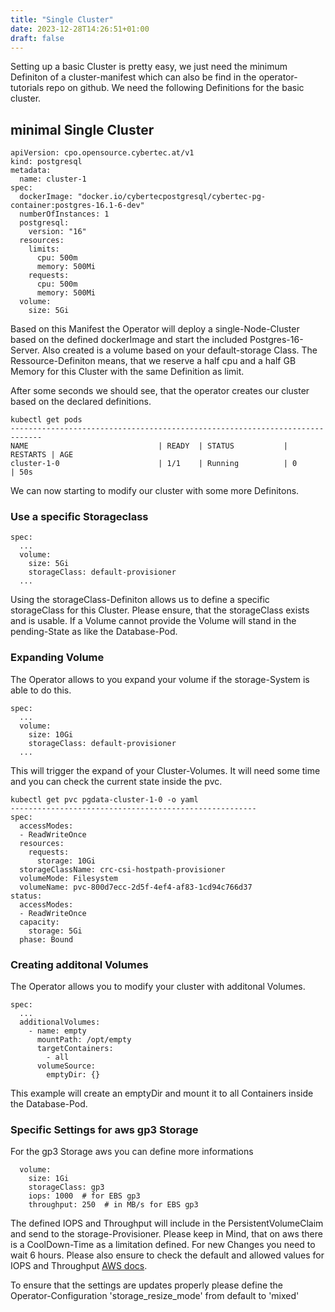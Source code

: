 ```yaml
---
title: "Single Cluster"
date: 2023-12-28T14:26:51+01:00
draft: false
---
```


Setting up a basic Cluster is pretty easy, we just need the minimum Definiton of a cluster-manifest which can also be find in the operator-tutorials repo on github.
We need the following Definitions for the basic cluster.
## minimal Single Cluster
```
apiVersion: cpo.opensource.cybertec.at/v1
kind: postgresql
metadata:
  name: cluster-1
spec:
  dockerImage: "docker.io/cybertecpostgresql/cybertec-pg-container:postgres-16.1-6-dev"
  numberOfInstances: 1
  postgresql:
    version: "16"
  resources:
    limits:
      cpu: 500m
      memory: 500Mi
    requests:
      cpu: 500m
      memory: 500Mi
  volume:
    size: 5Gi 
```
Based on this Manifest the Operator will deploy a single-Node-Cluster based on the defined dockerImage and start the included Postgres-16-Server. 
Also created is a volume based on your default-storage Class. The Ressource-Definiton means, that we reserve a half cpu and a half GB Memory for this Cluster with the same Definition as limit.

After some seconds we should see, that the operator creates our cluster based on the declared definitions.
```
kubectl get pods
-----------------------------------------------------------------------------
NAME                             | READY  | STATUS           | RESTARTS | AGE
cluster-1-0                      | 1/1    | Running          | 0        | 50s

```

We can now starting to modify our cluster with some more Definitons. 
### Use a specific Storageclass
```
spec:
  ...
  volume:
    size: 5Gi
    storageClass: default-provisioner
  ...
```
Using the storageClass-Definiton allows us to define a specific storageClass for this Cluster. Please ensure, that the storageClass exists and is usable. If a Volume cannot provide the Volume will stand in the pending-State as like the Database-Pod.

### Expanding Volume
The Operator allows to you expand your volume if the storage-System is able to do this. 
```
spec:
  ...
  volume:
    size: 10Gi
    storageClass: default-provisioner
  ...
```
This will trigger the expand of your Cluster-Volumes. It will need some time and you can check the current state inside the pvc.
```
kubectl get pvc pgdata-cluster-1-0 -o yaml
-------------------------------------------------------
spec:
  accessModes:
  - ReadWriteOnce
  resources:
    requests:
      storage: 10Gi
  storageClassName: crc-csi-hostpath-provisioner
  volumeMode: Filesystem
  volumeName: pvc-800d7ecc-2d5f-4ef4-af83-1cd94c766d37
status:
  accessModes:
  - ReadWriteOnce
  capacity:
    storage: 5Gi
  phase: Bound

```

### Creating additonal Volumes
The Operator allows you to modify your cluster with additonal Volumes.
```
spec:
  ...
  additionalVolumes:
    - name: empty
      mountPath: /opt/empty
      targetContainers:
        - all
      volumeSource:
        emptyDir: {}
```
This example will create an emptyDir and mount it to all Containers inside the Database-Pod.


### Specific Settings for aws gp3 Storage
For the gp3 Storage aws you can define more informations 
```
  volume:
    size: 1Gi
    storageClass: gp3
    iops: 1000  # for EBS gp3
    throughput: 250  # in MB/s for EBS gp3

```
The defined IOPS and Throughput will include in the PersistentVolumeClaim and send to the storage-Provisioner.
Please keep in Mind, that on aws there is a CoolDown-Time as a limitation defined. For new Changes you need to wait 6 hours. 
Please also ensure to check the default and allowed values for IOPS and Throughput [AWS docs](https://aws.amazon.com/ebs/general-purpose/).

To ensure that the settings are updates properly please define the Operator-Configuration 'storage_resize_mode' from default to 'mixed'
